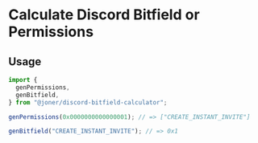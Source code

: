 # Calculate Discord Bitfield or Permissions

## Usage

```ts
import {
  genPermissions,
  genBitfield,
} from "@joner/discord-bitfield-calculator";

genPermissions(0x0000000000000001); // => ["CREATE_INSTANT_INVITE"]

genBitfield("CREATE_INSTANT_INVITE"); // => 0x1
```
